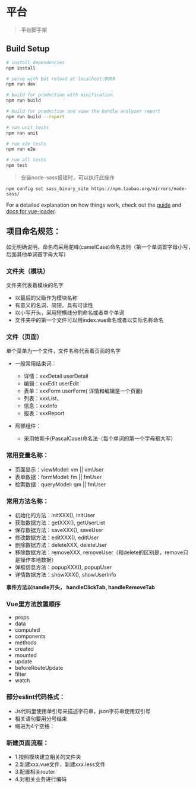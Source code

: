# 平台

> 平台脚手架

## Build Setup

``` bash
# install dependencies
npm install

# serve with hot reload at localhost:8080
npm run dev

# build for production with minification
npm run build

# build for production and view the bundle analyzer report
npm run build --report

# run unit tests
npm run unit

# run e2e tests
npm run e2e

# run all tests
npm test
```

> 安装node-sass报错时，可以执行此操作

```
npm config set sass_binary_site https://npm.taobao.org/mirrors/node-sass/

```

For a detailed explanation on how things work, check out the [guide](http://vuejs-templates.github.io/webpack/) and [docs for vue-loader](http://vuejs.github.io/vue-loader).

## 项目命名规范：
如无明确说明，命名均采用驼峰(camelCase)命名法则（第一个单词首字母小写，后面其他单词首字母大写）

### 文件夹（模块）
文件夹代表着模块的名字
- 以最后的父级作为模块名称
- 有意义的名词、简短、具有可读性
- 以小写开头，采用短横线分割命名或者单个单词
- 文件夹中的第一个文件可以用index.vue命名或者以实际名称命名

### 文件（页面）
单个菜单为一个文件，文件名称代表着页面的名字
- 一般常用结束词：
    - 详情：xxxDetail userDetail
    - 编辑：xxxEdit userEdit
    - 表单：xxxForm userForm( 详情和编辑是一个页面)
    - 列表：xxxList、
    - 信息：xxxInfo
    - 报表：xxxReport
    
- 局部组件：
    - 采用帕斯卡(PascalCase)命名法（每个单词的第一个字母都大写）

### 常用变量名称：

- 页面显示：viewModel: vm || vmUser
- 表单数据：formModel: fm || fmUser
- 检索数据：queryModel: qm || fmUser

### 常用方法名称：
- 初始化的方法：initXXX(), initUser
- 获取数据方法：getXXX(), getUserList
- 保存数据方法：saveXXX(), saveUser
- 修改数据方法：editXXX(), editUser
- 删除数据方法：deleteXXX, deleteUser
- 移除数据方法：removeXXX, removeUser（和delete的区别是，remove只是操作本地数据）
- 弹框信息方法：popupXXX(), popupUser
- 详情数据方法：showXXX(), showUserInfo
    
**事件方法以handle开头， handleClickTab, handleRemoveTab**

### Vue里方法放置顺序
- props
- data
- computed
- components
- methods
- created
- mounted
- update
- beforeRouteUpdate
- filter
- watch

### 部分eslint代码格式：
- Js代码里使用单引号来描述字符串，json字符串使用双引号
- 相关语句要用分号结束
- 缩进为4个空格：

### 新建页面流程：
- 1.按照模块建立相关的文件夹
- 2.新建xxx.vue文件，新建xxx.less文件
- 3.配置相关router
- 4.对相关业务进行编码


